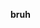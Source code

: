 <html>
  <body>
        <title>kyle's webpage</title>
    <p><strong>bruh</strong></p>
  </body>
  </html>
